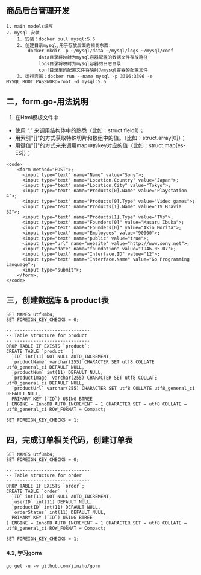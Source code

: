 ## 商品后台管理开发
    1. main models编写
    2. mysql 安装
        1. 安装：docker pull mysql:5.6
        2. 创建目录mysql,用于存放后面的相关东西:
            docker mkdir -p ~/mysql/data ~/mysql/logs ~/mysql/conf
                data目录将映射为mysql容器配置的数据文件存放路径
                logs目录将映射为mysql容器的日志目录
                conf目录里的配置文件将映射为mysql容器的配置文件
        3. 运行容器：docker run --name mysql -p 3306:3306 -e MYSQL_ROOT_PASSWORD=root -d mysql:5.6

## 二，form.go-用法说明
1. 在Html模板文件中
<ul>
    <li>使用 “.” 来调用结构体中的熟悉（比如：struct.field1）；</li>
    <li>用索引"[]"的方式获取特殊切片和数组中的值。（比如：struct.array[0]）；</li>
    <li>用键值"[]"的方式来来调用map中的key对应的值（比如：struct.map[es-ES]）；</li>
</ul>

    <code>
        <form method="POST">;
          <input type="text" name="Name" value="Sony">;
          <input type="text" name="Location.Country" value="Japan">;
          <input type="text" name="Location.City" value="Tokyo">;
          <input type="text" name="Products[0].Name" value="Playstation 4">;
          <input type="text" name="Products[0].Type" value="Video games">;
          <input type="text" name="Products[1].Name" value="TV Bravia 32">;
          <input type="text" name="Products[1].Type" value="TVs">;
          <input type="text" name="Founders[0]" value="Masaru Ibuka">;
          <input type="text" name="Founders[0]" value="Akio Morita">;
          <input type="text" name="Employees" value="90000">;
          <input type="text" name="public" value="true">;
          <input type="url" name="website" value="http://www.sony.net">;
          <input type="date" name="foundation" value="1946-05-07">;
          <input type="text" name="Interface.ID" value="12">;
          <input type="text" name="Interface.Name" value="Go Programming Language">;
          <input type="submit">;
        </form>;
    </code>
## 三，创建数据库 & product表
    SET NAMES utf8mb4;
    SET FOREIGN_KEY_CHECKS = 0;
    
    -- ----------------------------
    -- Table structure for product
    -- ----------------------------
    DROP TABLE IF EXISTS `product`;
    CREATE TABLE `product`  (
      `ID` int(11) NOT NULL AUTO_INCREMENT,
      `productName` varchar(255) CHARACTER SET utf8 COLLATE utf8_general_ci DEFAULT NULL,
      `productNum` int(11) DEFAULT NULL,
      `productImage` varchar(255) CHARACTER SET utf8 COLLATE utf8_general_ci DEFAULT NULL,
      `productUrl` varchar(255) CHARACTER SET utf8 COLLATE utf8_general_ci DEFAULT NULL,
      PRIMARY KEY (`ID`) USING BTREE
    ) ENGINE = InnoDB AUTO_INCREMENT = 1 CHARACTER SET = utf8 COLLATE = utf8_general_ci ROW_FORMAT = Compact;

    SET FOREIGN_KEY_CHECKS = 1;
## 四，完成订单相关代码，创建订单表
    SET NAMES utf8mb4;
    SET FOREIGN_KEY_CHECKS = 0;
    
    -- ----------------------------
    -- Table structure for order
    -- ----------------------------
    DROP TABLE IF EXISTS `order`;
    CREATE TABLE `order`  (
      `ID` int(11) NOT NULL AUTO_INCREMENT,
      `userID` int(11) DEFAULT NULL,
      `productID` int(11) DEFAULT NULL,
      `orderStatus` int(11) DEFAULT NULL,
      PRIMARY KEY (`ID`) USING BTREE
    ) ENGINE = InnoDB AUTO_INCREMENT = 1 CHARACTER SET = utf8 COLLATE = utf8_general_ci ROW_FORMAT = Compact;
    
    SET FOREIGN_KEY_CHECKS = 1;
    
    
#### 4.2, 学习gorm
    go get -u -v github.com/jinzhu/gorm
    
    
    
    
    